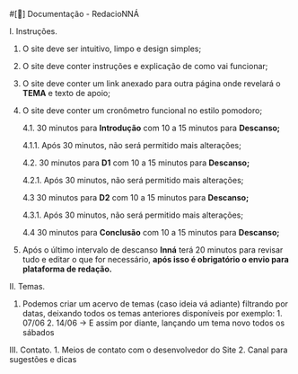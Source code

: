 #[📝] Documentação - RedacioNNÁ

I. Instruções.
1. O site deve ser intuitivo, limpo e design simples;
2. O site deve conter instruções e explicação de como vai funcionar;
3. O site deve conter um link anexado para outra página onde revelará o **TEMA** e texto de apoio;
4. O site deve conter um cronômetro funcional no estilo pomodoro;
   
    4.1. 30 minutos para **Introdução** com 10 a 15 minutos para **Descanso;**
    
      4.1.1. Após 30 minutos, não será permitido mais alterações;
    
    4.2. 30 minutos para **D1** com 10 a 15 minutos para **Descanso;**
    
      4.2.1. Após 30 minutos, não será permitido mais alterações;
    
    4.3 30 minutos para **D2** com 10 a 15 minutos para **Descanso;**
    
      4.3.1. Após 30 minutos, não será permitido mais alterações;
    
    4.4 30 minutos para **Conclusão** com 10 a 15 minutos para **Descanso;**
    

5. Após o último intervalo de descanso **Inná** terá 20 minutos para revisar tudo e editar o que for necessário, **após isso é obrigatório o envio para plataforma de redação.**

II. Temas. 
  1. Podemos criar um acervo de temas (caso ideia vá adiante) filtrando por datas, deixando todos os temas anteriores disponíveis por exemplo:
    1. 07/06
    2. 14/06 → E assim por diante, lançando um tema novo todos os sábados
 
III. Contato.
    1. Meios de contato com o desenvolvedor do Site
    2. Canal para sugestões e dicas
